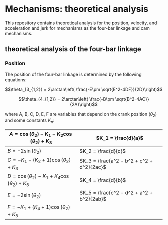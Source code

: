 # Mechanisms: theoretical analysis

This repository contains theoretical analysis for the position, velocity, and acceleration and jerk for
mechanisms as the four-bar linkage and cam mechanisms.


## theoretical analysis of the four-bar linkage

### Position

The position of the four-bar linkage is determined by the following equations:

$$\theta_{3_{1,2}} = 2\arctan\left( \frac{-E\pm \sqrt{E^2-4DF}}{2D}\right)$$

$$\theta_{4_{1,2}} = 2\arctan\left( \frac{-B\pm \sqrt{B^2-4AC}}{2A}\right)$$

where A, B, C, D, E, F are variables that depend on the crank position $(\theta_2)$ and some constants $K_n$:

| $A = \cos(\theta_2) - K_1 - K_2 \cos(\theta_2) + K_3$  | $K_1 = \frac{d}{a}$                       |
|--------------------------------------------------------|-------------------------------------------|
| $B = -2\sin(\theta_2)$                                 | $K_2 = \frac{d}{c}$                       |
| $C = - K_1 - (K_2 + 1) \cos(\theta_2) + K_3$           | $K_3 = \frac{a^2 - b^2 + c^2 + d^2}{2ac}$ |
| $D = \cos(\theta_2) - K_1 + K_4 \cos(\theta_2) + K_5$  | $K_4 = \frac{d}{b}$                                         |
| $E = -2\sin(\theta_2)$                                 | $K_5 = \frac{c^2 - d^2 + a^2 + b^2}{2ab}$                                          |
| $F = - K_1 + (K_4 + 1) \cos(\theta_2) + K_5$           |                                           |

